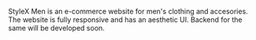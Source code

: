 StyleX Men is an e-commerce website for men's clothing and accesories. The website is fully responsive and has an aesthetic UI. Backend for the same will be developed soon.
